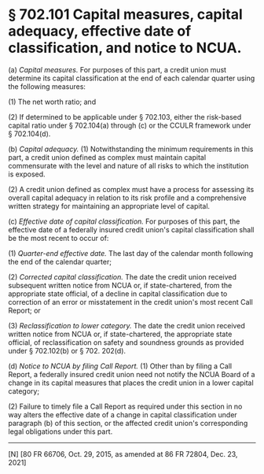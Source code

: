 # § 702.101   Capital measures, capital adequacy, effective date of classification, and notice to NCUA.

(a) *Capital measures.* For purposes of this part, a credit union must determine its capital classification at the end of each calendar quarter using the following measures:


(1) The net worth ratio; and


(2) If determined to be applicable under § 702.103, either the risk-based capital ratio under § 702.104(a) through (c) or the CCULR framework under § 702.104(d).


(b) *Capital adequacy.* (1) Notwithstanding the minimum requirements in this part, a credit union defined as complex must maintain capital commensurate with the level and nature of all risks to which the institution is exposed.


(2) A credit union defined as complex must have a process for assessing its overall capital adequacy in relation to its risk profile and a comprehensive written strategy for maintaining an appropriate level of capital.


(c) *Effective date of capital classification.* For purposes of this part, the effective date of a federally insured credit union's capital classification shall be the most recent to occur of:


(1) *Quarter-end effective date.* The last day of the calendar month following the end of the calendar quarter;


(2) *Corrected capital classification.* The date the credit union received subsequent written notice from NCUA or, if state-chartered, from the appropriate state official, of a decline in capital classification due to correction of an error or misstatement in the credit union's most recent Call Report; or


(3) *Reclassification to lower category.* The date the credit union received written notice from NCUA or, if state-chartered, the appropriate state official, of reclassification on safety and soundness grounds as provided under § 702.102(b) or § 702. 202(d).


(d) *Notice to NCUA by filing Call Report.* (1) Other than by filing a Call Report, a federally insured credit union need not notify the NCUA Board of a change in its capital measures that places the credit union in a lower capital category;


(2) Failure to timely file a Call Report as required under this section in no way alters the effective date of a change in capital classification under paragraph (b) of this section, or the affected credit union's corresponding legal obligations under this part.



---

[N] [80 FR 66706, Oct. 29, 2015, as amended at 86 FR 72804, Dec. 23, 2021]




